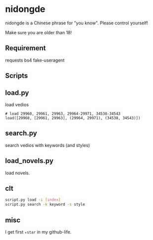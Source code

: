 # nidongde
nidongde is a Chinese phrase for "you know". Please control yourself!

Make sure you are older than 18!

## Requirement
requests
bs4
fake-useragent


## Scripts

## load.py
load vedios

```
# load 29960, 29961, 29963, 29964-29971, 34538-34543
load([29960, [29961, 29963], (29964, 29971), (34538, 34543)])
```

## search.py
search vedios with keywords (and styles)

## load_novels.py
load novels.

## clt

```bash
script.py load -i [index]
script.py search -k keyword -s style
```

## misc
I get first `✭star` in my github-life.
